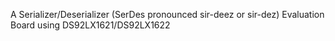 A Serializer/Deserializer (SerDes pronounced sir-deez or sir-dez) Evaluation Board using DS92LX1621/DS92LX1622
